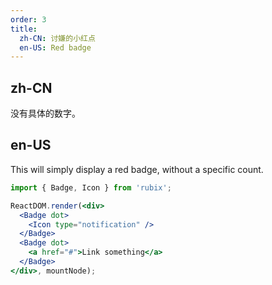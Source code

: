 ```yaml
---
order: 3
title:
  zh-CN: 讨嫌的小红点
  en-US: Red badge
---
```


## zh-CN

没有具体的数字。

## en-US

This will simply display a red badge, without a specific count.

````jsx
import { Badge, Icon } from 'rubix';

ReactDOM.render(<div>
  <Badge dot>
    <Icon type="notification" />
  </Badge>
  <Badge dot>
    <a href="#">Link something</a>
  </Badge>
</div>, mountNode);
````

<style>
.rubixicon-notification {
  width: 16px;
  height: 16px;
  line-height: 16px;
  font-size: 16px;
}
</style>
